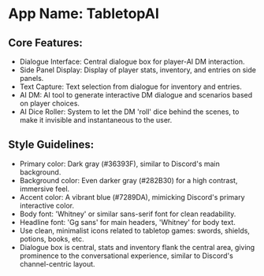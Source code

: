 # **App Name**: TabletopAI

## Core Features:

- Dialogue Interface: Central dialogue box for player-AI DM interaction.
- Side Panel Display: Display of player stats, inventory, and entries on side panels.
- Text Capture: Text selection from dialogue for inventory and entries.
- AI DM: AI tool to generate interactive DM dialogue and scenarios based on player choices.
- AI Dice Roller: System to let the DM 'roll' dice behind the scenes, to make it invisible and instantaneous to the user.

## Style Guidelines:

- Primary color: Dark gray (#36393F), similar to Discord's main background.
- Background color: Even darker gray (#282B30) for a high contrast, immersive feel.
- Accent color: A vibrant blue (#7289DA), mimicking Discord's primary interactive color.
- Body font: 'Whitney' or similar sans-serif font for clean readability.
- Headline font: 'Gg sans' for main headers, 'Whitney' for body text.
- Use clean, minimalist icons related to tabletop games: swords, shields, potions, books, etc.
- Dialogue box is central, stats and inventory flank the central area, giving prominence to the conversational experience, similar to Discord's channel-centric layout.